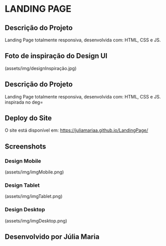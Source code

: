 # LANDING PAGE

## Descrição do Projeto
Landing Page totalmente responsiva, desenvolvida com: HTML, CSS e JS.

## Foto de inspiração do Design UI
(assets/img/designInspiração.jpg)

## Descrição do Projeto
Landing Page totalmente responsiva, desenvolvida com: HTML, CSS e JS.
inspirada no deg=

## Deploy do Site
O site está disponível em: https://juliamariaa.github.io/LandingPage/

## Screenshots

### Design Mobile
(assets/img/imgMobile.png)

### Design Tablet
(assets/img/imgTablet.png)

### Design Desktop
(assets/img/imgDesktop.png)



## Desenvolvido por Júlia Maria

